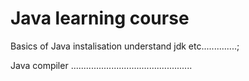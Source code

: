 # Java learning course 

Basics of Java 
instalisation 
understand jdk
etc..............;


Java compiler
................................................
